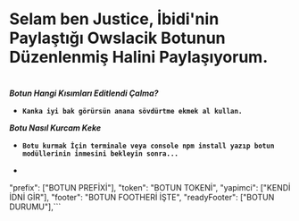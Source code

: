 #  **Selam ben Justice, İbidi'nin Paylaştığı Owslacik Botunun Düzenlenmiş Halini Paylaşıyorum.**


#

***Botun Hangi Kısımları Editlendi Çalma?***

* **`Kanka iyi bak görürsün anana sövdürtme ekmek al kullan.`**

***Botu Nasıl Kurcam Keke***

* **`Botu kurmak İçin terminale veya console npm install yazıp botun modüllerinin inmesini bekleyin sonra...`**

* ```js
 "prefix": ["BOTUN PREFİXİ"],
 "token": "BOTUN TOKENİ",
 "yapimci": ["KENDİ İDNİ GİR"],
 "footer": "BOTUN FOOTHERİ İŞTE",
 "readyFooter": ["BOTUN DURUMU"],```
